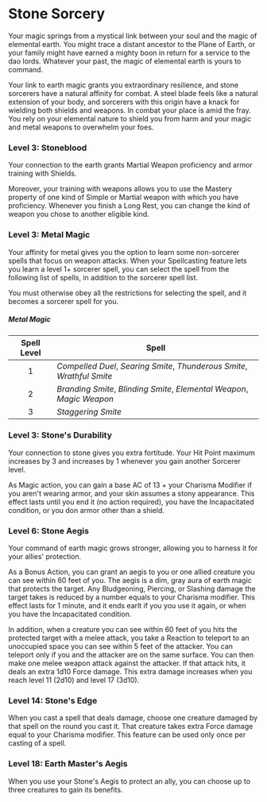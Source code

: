 # Stone Sorcery

Your magic springs from a mystical link between your soul and the magic of elemental earth. You might trace a distant ancestor to the Plane of Earth, or your family might have earned a mighty boon in return for a service to the dao lords. Whatever your past, the magic of elemental earth is yours to command.

Your link to earth magic grants you extraordinary resilience, and stone sorcerers have a natural affinity for combat. A steel blade feels like a natural extension of your body, and sorcerers with this origin have a knack for wielding both shields and weapons. In combat your place is amid the fray. You rely on your elemental nature to shield you from harm and your magic and metal weapons to overwhelm your foes.

### Level 3: Stoneblood

Your connection to the earth grants Martial Weapon proficiency and armor training with Shields.

Moreover, your training with weapons allows you to use the Mastery property of one kind of Simple or Martial weapon with which you have proficiency. Whenever you finish a Long Rest, you can change the kind of weapon you chose to another eligible kind.

### Level 3: Metal Magic

Your affinity for metal gives you the option to learn some non-sorcerer spells that focus on weapon attacks. When your Spellcasting feature lets you learn a level 1+ sorcerer spell, you can select the spell from the following list of spells, in addition to the sorcerer spell list. 

You must otherwise obey all the restrictions for selecting the spell, and it becomes a sorcerer spell for you.

##### Metal Magic
| Spell Level | Spell |
|:-:|---|
| 1 | *Compelled Duel*, *Searing Smite*, *Thunderous Smite*, *Wrathful Smite* |
| 2 | *Branding Smite*, *Blinding Smite*, *Elemental Weapon*, *Magic Weapon* |
| 3 | *Staggering Smite* |

### Level 3: Stone's Durability

Your connection to stone gives you extra fortitude. Your Hit Point maximum increases by 3 and increases by 1 whenever you gain another Sorcerer level.

As Magic action, you can gain a base AC of 13 + your Charisma Modifier if you aren't wearing armor, and your skin assumes a stony appearance. This effect lasts until you end it (no action required), you have the Incapacitated condition, or you don armor other than a shield.

### Level 6: Stone Aegis

Your command of earth magic grows stronger, allowing you to harness it for your allies' protection.

As a Bonus Action, you can grant an aegis to you or one allied creature you can see within 60 feet of you. The aegis is a dim, gray aura of earth magic that protects the target. Any Bludgeoning, Piercing, or Slashing damage the target takes is reduced by a number equals to your Charisma modifier. This effect lasts for 1 minute, and it ends earlt if you you use it again, or when you have the Incapacitated condition.

In addition, when a creature you can see within 60 feet of you hits the protected target with a melee attack, you take a Reaction to teleport to an unoccupied space you can see within 5 feet of the attacker. You can teleport only if you and the attacker are on the same surface. You can then make one melee weapon attack against the attacker. If that attack hits, it deals an extra 1d10 Force damage. This extra damage increases when you reach level 11 (2d10) and level 17 (3d10). 

### Level 14: Stone's Edge

When you cast a spell that deals damage, choose one creature damaged by that spell on the round you cast it. That creature takes extra Force damage equal to your Charisma modifier. This feature can be used only once per casting of a spell.

### Level 18: Earth Master's Aegis

When you use your Stone's Aegis to protect an ally, you can choose up to three creatures to gain its benefits.
